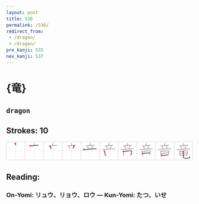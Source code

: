 ```yaml
---
layout: post
title: 536
permalink: /536/
redirect_from:
 - /dragon/
 - /dragon/
pre_kanji: 535
nex_kanji: 537
---
```


# {竜}

## `dragon`

## Strokes: 10

<div class="stroke"><img src="../images/E7AB9C.png" /></div>

## Reading:

### On-Yomi: リュウ、リョウ、ロウ &mdash; Kun-Yomi: たつ、いせ
